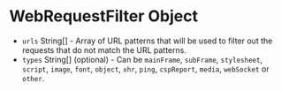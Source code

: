 # WebRequestFilter Object

* `urls` String[] - Array of URL patterns that will be used to filter out the requests that do not match the URL patterns.
* `types` String[] (optional) - Can be `mainFrame`, `subFrame`, `stylesheet`, `script`, `image`, `font`, `object`, `xhr`, `ping`, `cspReport`, `media`, `webSocket` or `other`.

